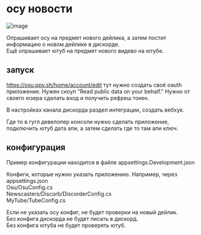 # осу новости

![image](https://github.com/user-attachments/assets/9874f843-93ad-4266-afea-0b2c645b1e2a)


Опрашивает осу на предмет нового дейлика, а затем постит информацию о новом дейлике в дискорде.  
Ещё опрашивает ютуб на предмет нового видево на ютубе.

## запуск

https://osu.ppy.sh/home/account/edit тут нужно создать своё oauth приложение. Нужен скоуп "Read public data on your behalf."
Нужно от своего юзера сделать вход и получить рефреш токен.

В настройках канала дискорда раздел интеграции, создать вебхук.

Где то в гугл девелопер консоли нужно сделать приложение, подключить ютуб дата апи, а затем сделать где то там апи ключ.

## конфигурация

Пример конфигурации находится в файле appsettings.Development.json  

Конфиги, которые нужно указать приложению. Например, через appsettings.json  
Osu/OsuConfig.cs  
Newscasters/Discorb/DiscorderConfig.cs  
MyTube/TubeConfig.cs

Если не указать осу конфиг, не будет проверки на новый дейлик.  
Без конфига дискорда не будет писать в дискорд.  
Без конфига ютуба не будет проверять ютуб.
